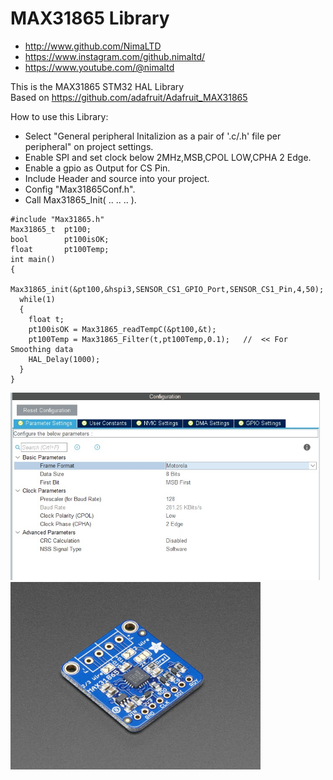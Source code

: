 # MAX31865 Library

* http://www.github.com/NimaLTD   
* https://www.instagram.com/github.nimaltd/   
* https://www.youtube.com/@nimaltd  

This is the MAX31865 STM32 HAL Library  
Based on https://github.com/adafruit/Adafruit_MAX31865      

How to use this Library:
* Select "General peripheral Initalizion as a pair of '.c/.h' file per peripheral" on project settings.   
* Enable SPI and set clock below 2MHz,MSB,CPOL LOW,CPHA 2 Edge.   
* Enable a gpio as Output for CS Pin.  
* Include Header and source into your project.   
* Config "Max31865Conf.h".   
* Call Max31865_Init( .. .. .. ).   
```
#include "Max31865.h"
Max31865_t  pt100;
bool        pt100isOK;
float       pt100Temp;
int main()
{
  Max31865_init(&pt100,&hspi3,SENSOR_CS1_GPIO_Port,SENSOR_CS1_Pin,4,50);
  while(1)
  {
    float t;
    pt100isOK = Max31865_readTempC(&pt100,&t);
    pt100Temp = Max31865_Filter(t,pt100Temp,0.1);   //  << For Smoothing data  
    HAL_Delay(1000);
  }
}
```
<a ><img src="1.jpg" height="300"/></a>
<a href="https://www.adafruit.com/products/3328"><img src="2.jpg" height="300"/></a>






